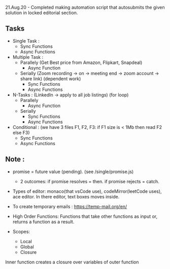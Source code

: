 21.Aug.20 - Completed making automation script that autosubmits the given solution in locked editorial section.
## Tasks
* Single Task :
    * Sync Functions
    * Async Functions
* Multiple Task :
    * Parallely (Get Best price from Amazon, Flipkart, Snapdeal)
        * Async Function
    * Serially  (Zoom recording -> on -> meeting end -> zoom account -> share link) (dependent work)
        * Sync Functions
        * Async Functions
* N-Tasks : (LinkedIn -> apply to all job listings) (for loop)
    * Parallely 
        * Async Function
    * Serially 
        * Sync Functions
        * Async Functions
* Conditional : (we have 3 files F1, F2, F3: if F1 size is < 1Mb then read F2 else F3)
    * Sync Functions
    * Async Functions

## Note :
* promise = future value (pending). (see /single/promise.js)
    * 2 outcomes: if promise resolves = then. if promise rejects = catch. 

* Types of editor: monaco(that vsCode use), codeMirror(leetCode uses), ace editor.
In there editor, text boxes moves inside. 

* To create temporary emails : https://temp-mail.org/en/

* High Order Functions: Functions that take other functions as input or, returns a function as a result.

* Scopes: 
    * Local
    * Global
    * Closure

Inner function creates a closure over variables of outer function

